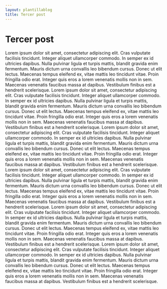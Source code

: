 ```yaml
---
layout: plantillablog
title: Tercer post
---
```

# Tercer post

Lorem ipsum dolor sit amet,<!--more--> consectetur adipiscing elit. Cras vulputate facilisis tincidunt. Integer aliquet ullamcorper commodo. In semper ex id ultricies dapibus. Nulla pulvinar ligula et turpis mattis, blandit gravida enim fermentum. Mauris dictum urna convallis leo bibendum cursus. Donec ut elit lectus. Maecenas tempus eleifend ex, vitae mattis leo tincidunt vitae. Proin fringilla odio erat. Integer quis eros a lorem venenatis mollis non in sem. Maecenas venenatis faucibus massa at dapibus. Vestibulum finibus est a hendrerit scelerisque.
Lorem ipsum dolor sit amet, consectetur adipiscing elit. Cras vulputate facilisis tincidunt. Integer aliquet ullamcorper commodo. In semper ex id ultricies dapibus. Nulla pulvinar ligula et turpis mattis, blandit gravida enim fermentum. Mauris dictum urna convallis leo bibendum cursus. Donec ut elit lectus. Maecenas tempus eleifend ex, vitae mattis leo tincidunt vitae. Proin fringilla odio erat. Integer quis eros a lorem venenatis mollis non in sem. Maecenas venenatis faucibus massa at dapibus. Vestibulum finibus est a hendrerit scelerisque.
Lorem ipsum dolor sit amet, consectetur adipiscing elit. Cras vulputate facilisis tincidunt. Integer aliquet ullamcorper commodo. In semper ex id ultricies dapibus. Nulla pulvinar ligula et turpis mattis, blandit gravida enim fermentum. Mauris dictum urna convallis leo bibendum cursus. Donec ut elit lectus. Maecenas tempus eleifend ex, vitae mattis leo tincidunt vitae. Proin fringilla odio erat. Integer quis eros a lorem venenatis mollis non in sem. Maecenas venenatis faucibus massa at dapibus. Vestibulum finibus est a hendrerit scelerisque.
Lorem ipsum dolor sit amet, consectetur adipiscing elit. Cras vulputate facilisis tincidunt. Integer aliquet ullamcorper commodo. In semper ex id ultricies dapibus. Nulla pulvinar ligula et turpis mattis, blandit gravida enim fermentum. Mauris dictum urna convallis leo bibendum cursus. Donec ut elit lectus. Maecenas tempus eleifend ex, vitae mattis leo tincidunt vitae. Proin fringilla odio erat. Integer quis eros a lorem venenatis mollis non in sem. Maecenas venenatis faucibus massa at dapibus. Vestibulum finibus est a hendrerit scelerisque.
Lorem ipsum dolor sit amet, consectetur adipiscing elit. Cras vulputate facilisis tincidunt. Integer aliquet ullamcorper commodo. In semper ex id ultricies dapibus. Nulla pulvinar ligula et turpis mattis, blandit gravida enim fermentum. Mauris dictum urna convallis leo bibendum cursus. Donec ut elit lectus. Maecenas tempus eleifend ex, vitae mattis leo tincidunt vitae. Proin fringilla odio erat. Integer quis eros a lorem venenatis mollis non in sem. Maecenas venenatis faucibus massa at dapibus. Vestibulum finibus est a hendrerit scelerisque.
Lorem ipsum dolor sit amet, consectetur adipiscing elit. Cras vulputate facilisis tincidunt. Integer aliquet ullamcorper commodo. In semper ex id ultricies dapibus. Nulla pulvinar ligula et turpis mattis, blandit gravida enim fermentum. Mauris dictum urna convallis leo bibendum cursus. Donec ut elit lectus. Maecenas tempus eleifend ex, vitae mattis leo tincidunt vitae. Proin fringilla odio erat. Integer quis eros a lorem venenatis mollis non in sem. Maecenas venenatis faucibus massa at dapibus. Vestibulum finibus est a hendrerit scelerisque.



